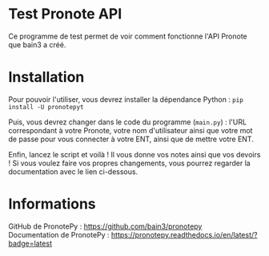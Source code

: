 # Test Pronote API
Ce programme de test permet de voir comment fonctionne l'API Pronote que bain3 a créé.

# Installation
Pour pouvoir l'utiliser, vous devrez installer la dépendance Python : `pip install -U pronotepyt`  

Puis, vous devrez changer dans le code du programme (`main.py`) : l'URL correspondant à votre Pronote, votre nom d'utilisateur ainsi que votre mot de passe pour vous connecter à votre ENT, ainsi que de mettre votre ENT.  

Enfin, lancez le script et voilà ! Il vous donne vos notes ainsi que vos devoirs ! Si vous voulez faire vos propres changements, vous pourrez regarder la documentation avec le lien ci-dessous.

# Informations
GitHub de PronotePy : https://github.com/bain3/pronotepy  
Documentation de PronotePy : https://pronotepy.readthedocs.io/en/latest/?badge=latest
